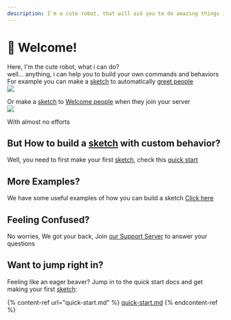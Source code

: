```yaml
---
description: I'm a cute robot, that will aid you to do amazing things in your server!!
---
```


# 👋 Welcome!

Here, I'm the cute robot, what i can do?\
well... anything, i can help you to build your own commands and behaviors \
For example you can make a [sketch](tutorials/create.md) to automatically [greet people](examples/userText.md)\
![](https://i.imgur.com/bPGLkIS.jpg)

Or make a [sketch](tutorials/create.md) to [Welcome people](examples/memberJoin.md) when they join your server\
![](https://i.imgur.com/VbIS3q0.jpg)

With almost no efforts

## But How to build a [sketch](tutorials/create.md) with custom behavior?
Well, you need to first make your first [sketch](tutorials/create.md), check this [quick start](quick-start.md)

## More Examples?
We have some useful examples of how you can build a sketch [Click here](examples/)

## Feeling Confused?
No worries, We got your back, Join [our Support Server](https://discord.com/invite/bKQPWb99b7) to answer your questions

## Want to jump right in?

Feeling like an eager beaver? Jump in to the quick start docs and get making your first [sketch](tutorials/create.md):

{% content-ref url="quick-start.md" %}
[quick-start.md](quick-start.md)
{% endcontent-ref %}
